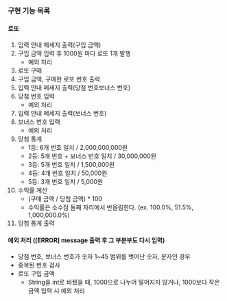 ### 구현 기능 목록

#### 로또
1. 입력 안내 메세지 출력(구입 금액)
2. 구입 금액 입력 후 1000원 마다 로또 1개 발행
   - 예외 처리
3. 로또 구매
4. 구입 금액, 구매한 로또 번호 출력
5. 입력 안내 메세지 출력(당첨 번호보너스 번호)
6. 당첨 번호 입력
   - 예외 처리
7. 입력 안내 메세지 출력(보너스 번호)
8. 보너스 번호 입력
   - 예외 처리
9. 당첨 통계
   - 1등: 6개 번호 일치 / 2,000,000,000원
   - 2등: 5개 번호 + 보너스 번호 일치 / 30,000,000원
   - 3등: 5개 번호 일치 / 1,500,000원
   - 4등: 4개 번호 일치 / 50,000원
   - 5등: 3개 번호 일치 / 5,000원
10. 수익률 계산
    - (구매 금액 / 당첨 금액) * 100
    - 수익률은 소수점 둘째 자리에서 반올림한다. (ex. 100.0%, 51.5%, 1,000,000.0%)
11. 당첨 통계 출력

#### 예외 처리 ([ERROR] message 출력 후 그 부분부도 다시 입력)
- 당첨 번호, 보너스 번호가 숫자 1~45 범위를 벗어난 숫자, 문자인 경우
- 중복된 번호 검사
- 로또 구입 금액 
  - String을 int로 바꿨을 때, 1000으로 나누어 떨어지지 않거나, 1000보다 작은 금액 입력 시 예외 처리
